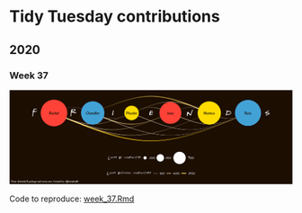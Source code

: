 Tidy Tuesday contributions
================

## 2020

### Week 37

<img src="plot/2020_week_37.png" width="1000px"/>

Code to reproduce:
[week\_37.Rmd](https://github.com/loreabad6/TidyTuesday/blob/master/R/2020/week_37.Rmd)
